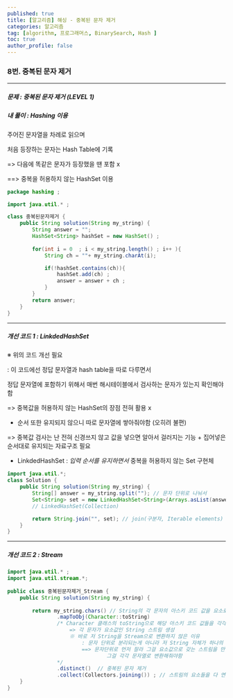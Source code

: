 ```yaml
---
published: true
title: [알고리즘] 해싱 - 중복된 문자 제거 
categories: 알고리즘 
tag: [algorithm, 프로그래머스, BinarySearch, Hash ] 
toc: true
author_profile: false 
---
```




### 8번. 중복된 문자 제거

---

##### 문제 : 중복된 문자 제거 (LEVEL 1)



##### 내 풀이 : Hashing 이용 

주어진 문자열을 차례로 읽으며 

처음 등장하는 문자는 Hash Table에 기록 

=> 다음에 똑같은 문자가 등장했을 땐 포함 x 

==>  중복을 허용하지 않는 HashSet 이용 

```java
package hashing ; 

import java.util.* ; 

class 중복된문자제거 {
    public String solution(String my_string) {
        String answer = "";
        HashSet<String> hashSet = new HashSet() ; 
        
        for(int i = 0  ; i < my_string.length() ; i++ ){
            String ch = ""+ my_string.charAt(i); 

            if(!hashSet.contains(ch)){
                hashSet.add(ch) ; 
                answer = answer + ch ; 
            }
        }
        return answer;
    }
}
```



---

##### 개선 코드 1 : LinkdedHashSet

※ 위의 코드 개선 필요 

: 이 코드에선 정답 문자열과 hash table을 따로 다루면서 

정답 문자열에 포함하기 위해서 매번 해시테이블에서 검사하는 문자가 있는지 확인해야함 

=> 중복값을 허용하지 않는 HashSet의 장점 전혀 활용 x 

+ 순서 또한 유지되지 않으니 따로 문자열에 쌓아줘야함 (오히려 불편) 

=> 중복값 검사는 난 전혀 신경쓰지 않고 값을 넣으면 알아서 걸러지는 기능 + 집어넣은 순서대로 유지되는 자료구조 필요 

* LinkdedHashSet  : *입력 순서를 유지하면서* 중복을 허용하지 않는 Set 구현체  

```java
import java.util.*;
class Solution {
    public String solution(String my_string) {
        String[] answer = my_string.split(""); // 문자 단위로 나눠서 
        Set<String> set = new LinkedHashSet<String>(Arrays.asList(answer));
        // LinkedHashSet(Collection)

        return String.join("", set); // join(구분자, Iterable elements) 
    }
}
```







---

##### 개선 코드 2 : Stream 

```java
import java.util.* ; 
import java.util.stream.*; 
 
public class 중복된문자제거_Stream {
	public String solution(String my_string) {
        
		return my_string.chars() // String의 각 문자의 아스키 코드 값을 요소로 가지는 IntStream 반환 
				.mapToObj(Character::toString)
				/* Character 클래스의 toString으로 해당 아스키 코드 값들을 각각 문자열로 변환  
					=> 각 문자가 요소값인 String 스트림 생성 
					※ 바로 저 String을 Stream으로 변환하지 않은 이유 
						: 문자 단위로 분리되는게 아니라 저 String 자체가 하나의 요소값이 됨
						==> 문자단위로 먼저 잘라 그걸 요소값으로 갖는 스트림을 만들고  - chars() 
								그걸 각각 문자열로 변환해줘야함 
				*/
				.distinct()  // 중복된 문자 제거 
				.collect(Collectors.joining()) ; // 스트림의 요소들을 다 연결해 하나의 문자열 반환 
	}
}
```

